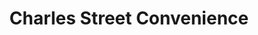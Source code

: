 ---
title: "Charles Street Convenience"
url: /malden/charles-street-convenience/
shop: Lebensmittel
---